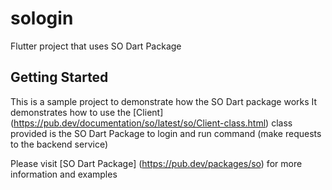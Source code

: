 # sologin

Flutter project that uses SO Dart Package

## Getting Started

This is a sample project to demonstrate how the SO Dart package works
It demonstrates how to use the [Client] (https://pub.dev/documentation/so/latest/so/Client-class.html) class provided is the SO Dart Package to login and run command (make requests to the backend service)

Please visit [SO Dart Package] (https://pub.dev/packages/so) for more information and examples

